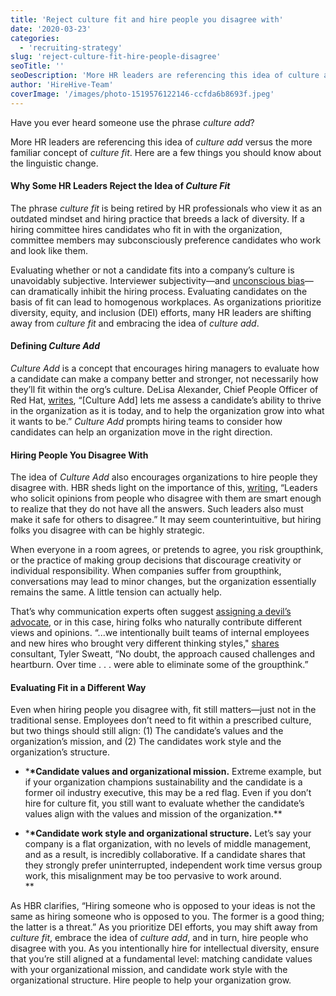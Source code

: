 ```yaml
---
title: 'Reject culture fit and hire people you disagree with'
date: '2020-03-23'
categories:
  - 'recruiting-strategy'
slug: 'reject-culture-fit-hire-people-disagree'
seoTitle: ''
seoDescription: 'More HR leaders are referencing this idea of culture add versus the more familiar concept of culture fit. Here are a few things you should know about it.'
author: 'HireHive-Team'
coverImage: '/images/photo-1519576122146-ccfda6b8693f.jpeg'
---
```


Have you ever heard someone use the phrase _culture add_?

More HR leaders are referencing this idea of _culture add_ versus the more familiar concept of _culture fit_. Here are a few things you should know about the linguistic change.

#### **Why Some HR Leaders Reject the Idea of** **_Culture Fit_**

The phrase _culture fit_ is being retired by HR professionals who view it as an outdated mindset and hiring practice that breeds a lack of diversity. If a hiring committee hires candidates who fit in with the organization, committee members may subconsciously preference candidates who work and look like them.

Evaluating whether or not a candidate fits into a company’s culture is unavoidably subjective. Interviewer subjectivity—and [unconscious bias](https://diversity.ucsf.edu/resources/unconscious-bias)—can dramatically inhibit the hiring process. Evaluating candidates on the basis of fit can lead to homogenous workplaces. As organizations prioritize diversity, equity, and inclusion (DEI) efforts, many HR leaders are shifting away from _culture_ _fit_ and embracing the idea of _culture_ _add_.

#### **Defining** **_Culture Add_**

_Culture Add_ is a concept that encourages hiring managers to evaluate how a candidate can make a company better and stronger, not necessarily how they’ll fit within the org’s culture. DeLisa Alexander, Chief People Officer of Red Hat, [writes](https://www.fastcompany.com/90358626/culture-fit-vs-culture-add), “\[Culture Add\] lets me assess a candidate’s ability to thrive in the organization as it is today, and to help the organization grow into what it wants to be.” _Culture Add_ prompts hiring teams to consider how candidates can help an organization move in the right direction.

#### **Hiring People You Disagree With**

The idea of _Culture Add_ also encourages organizations to hire people they disagree with. HBR sheds light on the importance of this, [writing](https://hbr.org/2009/07/hire-people-who-disagree), “Leaders who solicit opinions from people who disagree with them are smart enough to realize that they do not have all the answers. Such leaders also must make it safe for others to disagree.” It may seem counterintuitive, but hiring folks you disagree with can be highly strategic.

When everyone in a room agrees, or pretends to agree, you risk groupthink, or the practice of making group decisions that discourage creativity or individual responsibility. When companies suffer from groupthink, conversations may lead to minor changes, but the organization essentially remains the same. A little tension can actually help.

That’s why communication experts often suggest [assigning a devil’s advocate](https://www.forbes.com/sites/chunkamui/2014/04/23/3-keys-to-an-effective-devils-advocate/#5a3a04eb83d1), or in this case, hiring folks who naturally contribute different views and opinions. “...we intentionally built teams of internal employees and new hires who brought very different thinking styles," [shares](https://www.govloop.com/community/blog/you-should-hire-people-who-disagree-with-you/) consultant, Tyler Sweatt, “No doubt, the approach caused challenges and heartburn. Over time . . . were able to eliminate some of the groupthink.”

#### **Evaluating Fit in a Different Way**

Even when hiring people you disagree with, fit still matters—just not in the traditional sense. Employees don’t need to fit within a prescribed culture, but two things should still align: (1) The candidate’s values and the organization’s mission, and (2) The candidates work style and the organization’s structure.

- \***\*Candidate values and organizational mission.** Extreme example, but if your organization champions sustainability and the candidate is a former oil industry executive, this may be a red flag. Even if you don’t hire for culture fit, you still want to evaluate whether the candidate’s values align with the values and mission of the organization.\*\*

- \***\*Candidate work style and organizational structure.** Let’s say your company is a flat organization, with no levels of middle management, and as a result, is incredibly collaborative. If a candidate shares that they strongly prefer uninterrupted, independent work time versus group work, this misalignment may be too pervasive to work around.  
   \*\*

As HBR clarifies, “Hiring someone who is opposed to your ideas is not the same as hiring someone who is opposed to you. The former is a good thing; the latter is a threat.” As you prioritize DEI efforts, you may shift away from _culture_ _fit_, embrace the idea of _culture_ _add_, and in turn, hire people who disagree with you. As you intentionally hire for intellectual diversity, ensure that you’re still aligned at a fundamental level: matching candidate values with your organizational mission, and candidate work style with the organizational structure. Hire people to help your organization grow.
